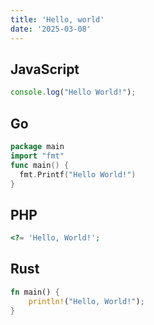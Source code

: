```yaml
---
title: 'Hello, world'
date: '2025-03-08'
---
```


## JavaScript

```js
console.log("Hello World!");
```

## Go

```go
package main
import "fmt"
func main() {
  fmt.Printf("Hello World!")
}
```

## PHP

```php
<?= 'Hello, World!';
```

## Rust

```rust
fn main() {
    println!("Hello, World!");
}
```

